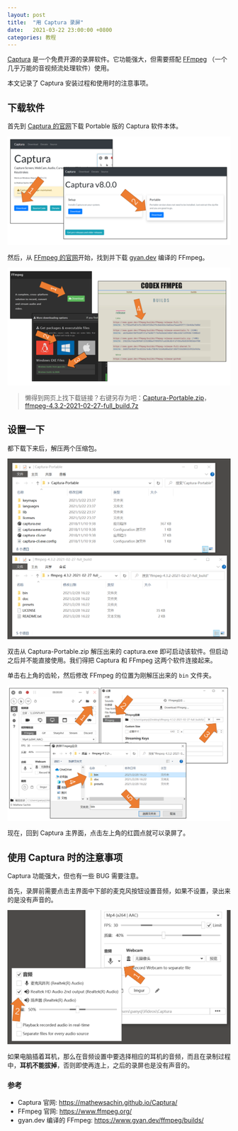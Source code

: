 ```yaml
---
layout: post
title:  "用 Captura 录屏"
date:   2021-03-22 23:00:00 +0800
categories: 教程
---
```


[Captura](https://mathewsachin.github.io/Captura/) 是一个免费开源的录屏软件。它功能强大，但需要搭配 [FFmpeg](https://www.ffmpeg.org/) （一个几乎万能的音视频流处理软件）使用。

本文记录了 Captura 安装过程和使用时的注意事项。

## 下载软件

首先到 [Captura 的官网](https://mathewsachin.github.io/Captura/)下载 Portable 版的 Captura 软件本体。

![download-captura](/assets/images/screen-recording/download-captura.png)

然后，从 [FFmpeg 的官网](https://www.ffmpeg.org/)开始，找到并下载 [gyan.dev](https://www.gyan.dev/ffmpeg/builds/)  编译的 FFmpeg。

![download-ffmpeg](/assets/images/screen-recording/download-ffmpeg.png)

> 懒得到网页上找下载链接？右键另存为吧：[Captura-Portable.zip](https://github.com/MathewSachin/Captura/releases/download/v8.0.0/Captura-Portable.zip)，[ffmpeg-4.3.2-2021-02-27-full_build.7z](https://github.com/GyanD/codexffmpeg/releases/download/4.3.2-2021-02-27/ffmpeg-4.3.2-2021-02-27-full_build.7z)

## 设置一下

都下载下来后，解压两个压缩包。

![extracted](/assets/images/screen-recording/decompressed.png)

双击从 Captura-Portable.zip 解压出来的 captura.exe 即可启动该软件。但启动之后并不能直接使用。我们得把 Captura 和 FFmpeg 这两个软件连接起来。

单击右上角的齿轮，然后修改 FFmpeg 的位置为刚解压出来的 ``bin`` 文件夹。

![set-ffmpeg-location](/assets/images/screen-recording/set-ffmpeg-location.png)

现在，回到 Captura 主界面，点击左上角的红圆点就可以录屏了。

## 使用 Captura 时的注意事项

Captura 功能强大，但也有一些 BUG 需要注意。

首先，录屏前需要点击主界面中下部的麦克风按钮设置音频，如果不设置，录出来的是没有声音的。

![set-audio](/assets/images/screen-recording/set-audio.png)

如果电脑插着耳机，那么在音频设置中要选择相应的耳机的音频，而且在录制过程中，**耳机不能拔掉**，否则即使再连上，之后的录屏也是没有声音的。

### 参考

- Captura 官网: <https://mathewsachin.github.io/Captura/>
- FFmpeg 官网: <https://www.ffmpeg.org/>
- gyan.dev 编译的 FFmpeg: <https://www.gyan.dev/ffmpeg/builds/>